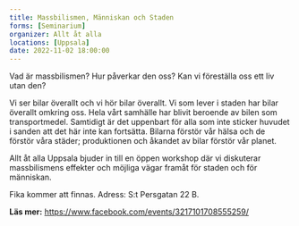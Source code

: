 ```yaml
---
title: Massbilismen, Människan och Staden
forms: [Seminarium]
organizer: Allt åt alla
locations: [Uppsala]
date: 2022-11-02 18:00:00
---
```

Vad är massbilismen? Hur påverkar den oss? Kan vi föreställa oss ett liv utan den?

Vi ser bilar överallt och vi hör bilar överallt. Vi som lever i staden har bilar överallt omkring oss. Hela vårt samhälle har blivit beroende av bilen som transportmedel. Samtidigt är det uppenbart för alla som inte sticker huvudet i sanden att det här inte kan fortsätta. Bilarna förstör vår hälsa och de förstör våra städer; produktionen och åkandet av bilar förstör vår planet.

Allt åt alla Uppsala bjuder in till en öppen workshop där vi diskuterar massbilismens effekter och möjliga vägar framåt för staden och för människan.

Fika kommer att finnas. Adress: S:t Persgatan 22 B.

**Läs mer:** 
https://www.facebook.com/events/3217101708555259/